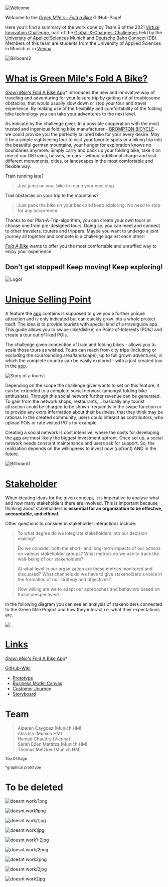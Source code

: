 ![Welcome](https://raw.githubusercontent.com/gxc-challenge-winter21/the-green-mile/main/Welcome.png?token=AO5K3FOJXHFEDZCEJ6R54TLBW6CSS)

Welcome to the _[Green Mile's - Fold a Bike](https://www.figma.com/proto/RwAh6luudybkP21LzhrzzH/Fold-a-Bike-by-Green-Mile-(Version-2)?node-id=10%3A395&starting-point-node-id=10%3A395&scaling=contain)_ GitHub-Page!  

Here you'll find a summary of the work done by Team 6 of the 2021 [Virtual Innovation Challenge](https://www.hm.edu/en/international/projects_1/gxc/gxc_virtual_innovation_challenge.en.html), part of the [Global-X-Changes-Challenges](https://www.hm.edu/en/international/projects_1/gxc/index.en.html) held by the [University of Applied Sciences Munich](https://www.hm.edu/en/index.en.html) and [Deutsche Bahn Connect](https://www.deutschebahnconnect.com/en) (DB).
Members of this team are students from the University of Applied Sciences in Munich or in [Vienna](https://www.fh-campuswien.ac.at/en/index.html). 

![Billboard2](FAB2png.png)

# [What is Green Mile's Fold A Bike?]()
[*Green Mile's* Fold A Bike App](https://www.figma.com/proto/RwAh6luudybkP21LzhrzzH/Fold-a-Bike-by-Green-Mile-(Version-2)?node-id=10%3A395&starting-point-node-id=10%3A395&scaling=contain)* introduces the new and innovative way of traveling and adventuring for your leisure trip by getting rid of troublesome obstacles, that would usually slow down or stop your tour and travel experience. By making use of the flexibility and comfortability of the folding bike technology you can take your adventures to the next level.

As indicate by the challenge giver; In a possible cooperation with the most trusted and ingenious folding bike manufacturer - [BROMPTON BICYCLE](https://www.brompton.com/) - we could provide you the perfectly tailored bike for your every desire. May it be a simple sightseeing tour to visit your favorite spots or a hiking trip into the beautiful german mountains, your hunger for exploration knows no boundaries anymore. Simply carry and pack up your folding bike, take it on one of our DB trains, busses, or cars - without additional charge and visit different monuments, cities, or landscapes in the most comfortable and flexible way. 

Train running late? 
 > Just jump on your bike to reach your next stop. 

Trail obstacles on your trip to the mountains? 
> Just pack the bike on your back and keep exploring. No need to stop for any occurrence.

Thanks to our Plan-A-Trip-algorithm, you can create your own tours or choose one from pre-designed tours. Doing so, you can meet and connect to other travelers, tourers and trippers. Maybe you want to undergo a joint journey all together and compete in a challenge against each other!  

_[Fold A Bike](https://www.figma.com/proto/RwAh6luudybkP21LzhrzzH/Fold-a-Bike-by-Green-Mile-(Version-2)?node-id=10%3A395&starting-point-node-id=10%3A395&scaling=contain)_ wants to offer you the most comfortable and unruffled way to enjoy your experience. 

## <b>Don't get stopped! Keep moving! Keep exploring!</b>

![Logo!](Logo_trans.jpg)

# [Unique Selling Point]()
A feature the [app](https://www.figma.com/proto/RwAh6luudybkP21LzhrzzH/Fold-a-Bike-by-Green-Mile-(Version-2)?node-id=10%3A395&starting-point-node-id=10%3A395&scaling=contain)  contains is supposed to give you a further unique attraction and is only indicated but can quickly grow into a whole project itself. The idea is to provide tourists with special kind of a travelguide app. This guide allows you to swipe (like/dislike) on Point-of-Interests (POIs) and create a tour out of liked POIs. 

The challenge given connection of train and folding bikes - allows you to scale those tours as wished. Tours can reach from city trips (including or excluding the sourrounding area/landscape), up to full grown adventures, in which the complete country can be easily explored - with a just created tour in the [app](https://www.figma.com/proto/RwAh6luudybkP21LzhrzzH/Fold-a-Bike-by-Green-Mile-(Version-2)?node-id=10%3A395&starting-point-node-id=10%3A395&scaling=contain).  

![Story of a tourist](https://raw.githubusercontent.com/gxc-challenge-winter21/the-green-mile/main/StoryBoard/Story_of_a_tourist.png?token=AO5K3FPXGDM2ZGOLSTNTVNTBXHS6Q)



Depending on the scope the challenge giver wants to set on this feature, it can be extended to a complete social network (amongst folding bike enthusiats). Through this social network further revenue can be generated.  To gain from the network shops, restaurants,... basically any tourist attraction could be charged to be shown frequently in the swipe function or to provide any extra information about their business, that they think may be rational. In the created community, users could interact as contributors, who upload POIs or rate visited POIs for example.

Creating a social network is cost intensive, where the costs for developing the [app](https://www.figma.com/proto/RwAh6luudybkP21LzhrzzH/Fold-a-Bike-by-Green-Mile-(Version-2)?node-id=10%3A395&starting-point-node-id=10%3A395&scaling=contain)  are most likely the biggest investment upfront. Once set up, a social network needs constant maintenance and users ask for support. So, the realization depends on the willingness to invest now (upfront) AND in the future.  


![Billboard1](FAB2png.png)

# [Stakeholder]()
When ideating ideas for the given concept, it is imperative to analyse what and how many stakeholders there are involved. This is important because thinking about stakeholders is **essential for an organization to be effective, accountable, and ethical**. 

Other questions to consider in stakeholder interactions include: 
> To what degree do we integrate stakeholders into our decision making?  
> 
> Do we consider both the short- and long-term impacts of our actions on various stakeholder groups? What metrics do we use to track the well-being of our stakeholders?  
> 
> At what level in our organization are these metrics monitored and discussed? What channels do we have to give stakeholders a voice in the formation of our strategy and objectives? 
>
> How willing are we to adapt our approaches and behaviors based on those perspectives?  

In the following diagram you can see an analysis of stakeholders connected to the Green Mile Project and how they interact i.e. what their expectations are.

![](https://raw.githubusercontent.com/gxc-challenge-winter21/the-green-mile/main/StakeholderGM.png?token=AO5K3FPXWUYABVHTQR7EFGLBW665E)

# [Links]()
[*Green Mile's* Fold A Bike App](https://www.figma.com/proto/RwAh6luudybkP21LzhrzzH/Fold-a-Bike-by-Green-Mile-(Version-2)?node-id=10%3A395&starting-point-node-id=10%3A395&scaling=contain)*   

[GitHub-Wiki](https://github.com/gxc-challenge-winter21/the-green-mile/wiki)
* [Prototype](https://github.com/gxc-challenge-winter21/the-green-mile/wiki/Prototype)  
* [Business Model Canvas](https://github.com/gxc-challenge-winter21/the-green-mile/wiki/Business-Model-Canvas)  
* [Customer Journey](https://github.com/gxc-challenge-winter21/the-green-mile/wiki/Customer_Journey)  
* [Storyboard](https://github.com/gxc-challenge-winter21/the-green-mile/wiki/Storyboard)  




# Team
> Alperen Caygoez (Munich HM)  
> Atila Isa (Munich HM)  
> Hamad Chaudry (Vienna)  
> Sarah Eden Mattitza (Munich HM)  
> Thomas Metzker (Munich HM)  



[<sub>Top Of Page</sub>]()

<sub>*graphical prototype</sub>  
 
  
  
  
  
  
  
  
# To be deleted
![doesnt work/1png](/FAB1png.png)

![doesnt work1png](FAB1png.png)

![doesnt work/1jpg](/FAB1.jpg)

![doesnt work1jpg](FAB1.jpg)

![doesnt work1-2jpg](FAB1-2.jpg)

![doesnt work/2png](/FAB2png.png)

![doesnt work2png](FAB2png.png)

![doesnt work/2jpg](/FAB2.jpg)

![doesnt work2jpg](FAB2.jpg)
